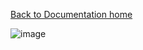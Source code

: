 [Back to Documentation home](../DOPHOME)


![image](https://user-images.githubusercontent.com/89225478/166328303-21633bb1-8e48-4304-9606-7f803b7da701.png)
